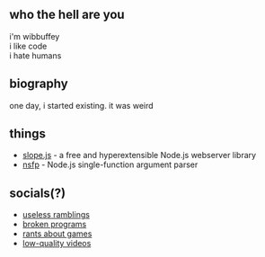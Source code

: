 ## who the hell are you

i'm wibbuffey  
i like code  
i hate humans  

## biography

one day, i started existing. it was weird

## things

- [slope.js](/slope) - a free and hyperextensible Node.js webserver library
- [nsfp](https://github.com/wibbuffey/nsfp) - Node.js single-function argument parser

## socials(?)

- [useless ramblings](https://twitter.com/wibbuffey)
- [broken programs](https://github.com/wibbuffey)
- [rants about games](https://reddit.com/u/wibbuffey)
- [low-quality videos](https://youtube.com/channel/UCpSwjfJoDkCQ8MYA9n7jnuQ)

